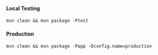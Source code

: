 #### Local Testing
```
mvn clean && mvn package -Ptest
```

#### Production
```
mvn clean && mvn package -Papp -Dconfig.name=production
```